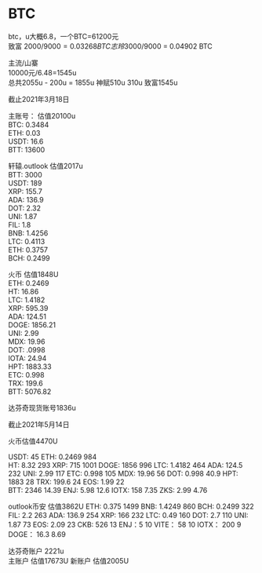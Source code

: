 # BTC

btc，u大概6.8，一个BTC=61200元  
致富 2000/$9000 = 0.03268 BTC  
志玲 3000/$9000 = 0.04902 BTC  

主流/山寨  
10000元/6.48=1545u  
总共2055u  - 200u = 1855u
神赋510u  310u
致富1545u  


截止2021年3月18日   

主账号：  估值20100u  
BTC: 0.3484  
ETH: 0.03  
USDT: 16.6  
BTT: 13600  

轩辕.outlook  估值2017u  
BTT: 3000  
USDT: 189  
XRP: 155.7  
ADA: 136.9  
DOT: 2.32  
UNI: 1.87  
FIL: 1.8  
BNB: 1.4256  
LTC: 0.4113  
ETH: 0.3757  
BCH: 0.2499  

火币  估值1848U  
ETH: 0.2469    
HT: 16.86  
LTC: 1.4182  
XRP: 595.39  
ADA: 124.51  
DOGE: 1856.21  
UNI: 2.99  
MDX: 19.96  
DOT: .0998  
IOTA: 24.94  
HPT: 1883.33  
ETC: 0.998  
TRX: 199.6  
BTT: 5076.82  
  
达芬奇现货账号1836u 




截止2021年5月14日   

火币估值4470U

USDT: 45
ETH: 0.2469    984  
HT: 8.32   293 
XRP: 715   1001 
DOGE: 1856  996 
LTC: 1.4182  464 
ADA: 124.5  232 
UNI: 2.99  117 
ETC: 0.998  105 
MDX: 19.96   56 
DOT: 0.998  40.9 
HPT: 1883  28 
TRX: 199.6  24 
EOS: 1.99  22  
BTT: 2346  14.39 
ENJ: 5.98  12.6 
IOTX: 158  7.35 
ZKS: 2.99  4.76  



outlook币安  估值3862U 
ETH: 0.375 1499 
BNB: 1.4249 860 
BCH: 0.2499 322 
FIL: 2.2 263 
ADA: 136.9 254 
XRP: 166 232 
LTC: 0.49 160 
DOT: 2.7 110 
UNI: 1.87 73 
EOS: 2.09 23 
CKB: 526 13 
ENJ：5 10 
VITE： 58 10 
IOTX： 200 9 
DOGE： 16.3 8.69   
 
 
 
达芬奇账户 2221u   
主账户 估值17673U 
新账户 估值2005U 



